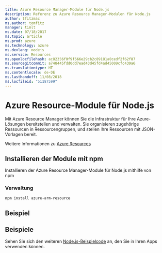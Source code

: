 ```yaml
---
title: Azure Resource Manager-Module für Node.js
description: Referenz zu Azure Resource Manager-Modulen für Node.js
author: tfitzmac
ms.author: tomfitz
manager: timlt
ms.date: 07/18/2017
ms.topic: article
ms.prod: azure
ms.technology: azure
ms.devlang: nodejs
ms.service: Resources
ms.openlocfilehash: ac82356f0f9f566e29cb2c89181a0cedf2f62f87
ms.sourcegitcommit: a748445fdd0dd7ead43d45fd4ad45009cfc439a6
ms.translationtype: HT
ms.contentlocale: de-DE
ms.lasthandoff: 11/08/2018
ms.locfileid: "51187599"
---
```

# <a name="azure-resource-modules-for-nodejs"></a>Azure Resource-Module für Node.js

Mit Azure Resource Manager können Sie die Infrastruktur für Ihre Azure-Lösungen bereitstellen und verwalten. Sie organisieren zugehörige Ressourcen in Ressourcengruppen, und stellen Ihre Ressourcen mit JSON-Vorlagen bereit.

Weitere Informationen zu [Azure Resources](https://docs.microsoft.com/azure/azure-resource-manager/)

## <a name="install-the-modules-with-npm"></a>Installieren der Module mit npm

Installieren der Azure Resource Manager-Module für Node.js mithilfe von npm

### <a name="management"></a>Verwaltung

```bash
npm install azure-arm-resource
```

## <a name="example"></a>Beispiel

## <a name="samples"></a>Beispiele

Sehen Sie sich den weiteren [Node.js-Beispielcode](https://azure.microsoft.com/resources/samples/?platform=nodejs) an, den Sie in Ihren Apps verwenden können.